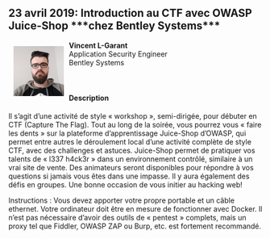 ## 23 avril 2019: Introduction au CTF avec OWASP Juice-Shop \*\*\*chez Bentley Systems\*\*\*


<img align="left" style="padding: 10px;" width="100px" src="../assets/images/200px-Vincent_L-Garant_2.png" /> 

**Vincent L-Garant**
<br>Application Security Engineer
<br>Bentley Systems
<br><br><br>

#### Description

Il s’agit d’une activité de style « workshop », semi-dirigée, pour
débuter en CTF (Capture The Flag). Tout au long de la soirée, vous
pourrez vous « faire les dents » sur la plateforme d’apprentissage
Juice-Shop d’OWASP, qui permet entre autres le déroulement local d’une
activité complète de style CTF, avec des challenges et astuces.
Juice-Shop permet de pratiquer vos talents de « l337 h4ck3r » dans un
environnement contrôlé, similaire à un vrai site de vente. Des
animateurs seront disponibles pour répondre à vos questions si jamais
vous êtes dans une impasse. Il y aura également des défis en groupes.
Une bonne occasion de vous initier au hacking web\!

Instructions : Vous devez apporter votre propre portable et un câble
ethernet. Votre ordinateur doit être en mesure de fonctionner avec
Docker. Il n’est pas nécessaire d’avoir des outils de « pentest »
complets, mais un proxy tel que Fiddler, OWASP ZAP ou Burp, etc. est
fortement recommandé.